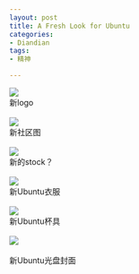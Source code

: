 ```yaml
---
layout: post
title: A Fresh Look for Ubuntu
categories:
- Diandian
tags:
- 精神

---
```

<img src="http://m1.img.srcdd.com/farm5/d/2012/0627/10/59AB86AEE3F5B33B0E93469862B5A9EE_B500_900_500_320.PNG" />
<br />新logo
<br />
<br />
<img src="http://m3.img.srcdd.com/farm4/d/2012/0627/10/6EFA51846CA8ED87EAEB4C4F4AA7A8E3_B500_900_466_512.PNG" />
<br />新社区图
<br />
<br />
<img src="http://m1.img.srcdd.com/farm5/d/2012/0627/10/8AC5D3271C313B4D82DB7EEBB16A31DD_B500_900_333_228.PNG" />
<br />新的stock？
<br />
<br />
<img src="http://m2.img.srcdd.com/farm4/d/2012/0627/10/EAA4D752EA472E0D6AAA7BD6CF76216E_B500_900_407_225.PNG" />
<br />新Ubuntu衣服
<br />
<br />
<img src="http://m2.img.srcdd.com/farm5/d/2012/0627/10/A9609F91D81964AF2AB3293DED67B14A_B500_900_189_183.PNG" />
<br />新Ubuntu杯具
<br />
<br />
<img src="http://m3.img.srcdd.com/farm4/d/2012/0627/10/1F57694821C26E2A8032CD7C0E773A9A_B500_900_500_173.PNG" />
<br />
<br />新Ubuntu光盘封面